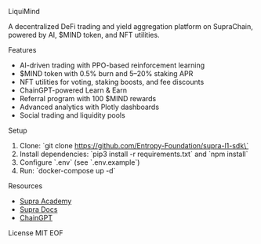  LiquiMind

A decentralized DeFi trading and yield aggregation platform on SupraChain, powered by AI, $MIND token, and NFT utilities.

 Features
- AI-driven trading with PPO-based reinforcement learning
- $MIND token with 0.5% burn and 5–20% staking APR
- NFT utilities for voting, staking boosts, and fee discounts
- ChainGPT-powered Learn & Earn
- Referral program with 100 $MIND rewards
- Advanced analytics with Plotly dashboards
- Social trading and liquidity pools

 Setup
1. Clone: \`git clone https://github.com/Entropy-Foundation/supra-l1-sdk\`
2. Install dependencies: \`pip3 install -r requirements.txt\` and \`npm install\`
3. Configure \`.env\` (see \`.env.example\`)
4. Run: \`docker-compose up -d\`

 Resources
- [Supra Academy](https://supra.com/academy/)
- [Supra Docs](https://docs.supra.com/guides)
- [ChainGPT](https://chaingpt.org)

License
MIT
EOF